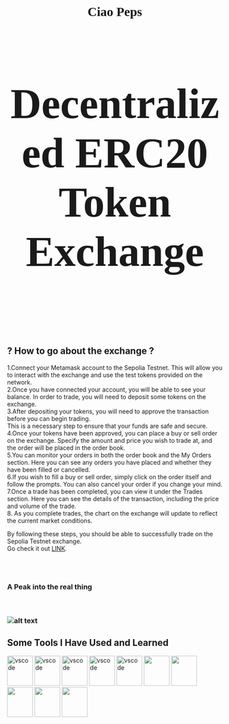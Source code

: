 <h1 align="center" style="font-size: 30px; font-family: 'Times New Roman', serif;">
   Ciao Peps
</h1>
<h2 align="center" style="font-size: 100px; font-family: 'Times New Roman', serif;"> Decentralized ERC20 Token Exchange <h2/>
<br><br>
<h2>? How to go about the exchange ?</h2>
   
1.Connect your Metamask account to the Sepolia Testnet. This will allow you to interact with the exchange and use the test tokens provided on the network.<br>2.Once you have connected your account, you will be able to see your balance. In order to trade, you will need to deposit some tokens on the exchange.<br>3.After depositing your tokens, you will need to approve the transaction before you can begin trading.<br>This is a necessary step to ensure that your funds are safe and secure.<br>4.Once your tokens have been approved, you can place a buy or sell order on the exchange. Specify the amount and price you wish to trade at, and the order will be  placed in the order book.<br>5.You can monitor your orders in both the order book and the My Orders section. Here you can see any orders you have placed and whether they have been filled or cancelled.<br>6.If you wish to fill a buy or sell order, simply click on the order itself and follow the prompts. You can also cancel your order if you change your mind.<br>7.Once a trade has been completed, you can view it under the Trades section. Here you can see the details of the transaction, including the price and volume of the trade.<br>8. As you complete trades, the chart on the exchange will update to reflect the current market conditions.<br>

   By following these steps, you should be able to successfully trade on the Sepolia Testnet exchange.<br>
    Go check it out        <a href="https://divine-union-1351.on.fleek.co/" target="_blank">LINK</a>.
 
<br><br>
<h3> A Peak into the real thing <h3/><br>
   
   
![alt text](https://drive.google.com/uc?id=1vs-GcbnXUQ4Qy9bGGUFl07-5lCS5mkrs "Image Title" )




<h2> Some Tools I Have Used and Learned</h2>
<p align="left">
<img src="https://cdn.jsdelivr.net/gh/devicons/devicon/icons/react/react-original.svg" /alt="vscode" width="60" height="70"/>
<img src="https://cdn.jsdelivr.net/gh/devicons/devicon/icons/solidity/solidity-original.svg" /alt="vscode" width="60" height="70"/>
<img src="https://cdn.jsdelivr.net/gh/devicons/devicon/icons/html5/html5-plain.svg" /alt="vscode" width="60" height="70"/>
<img src="https://cdn.jsdelivr.net/gh/devicons/devicon/icons/css3/css3-plain.svg" /alt="vscode" width="60" height="70"/>
<img src="https://cdn.jsdelivr.net/gh/devicons/devicon/icons/git/git-plain.svg" /alt="vscode" width="60" height="70"/> 
<img src="https://cdn.jsdelivr.net/gh/devicons/devicon/icons/vscode/vscode-original.svg" /width="60" height="70"/>
<img src="https://cdn.jsdelivr.net/gh/devicons/devicon/icons/ubuntu/ubuntu-plain.svg" /width="60" height="70"/>
<img src="https://cdn.jsdelivr.net/gh/devicons/devicon/icons/redux/redux-original.svg" /width="60" height="70"/>
<img src="https://cdn.jsdelivr.net/gh/devicons/devicon/icons/nodejs/nodejs-plain.svg" /width="60" height="70"/>
<img src="https://cdn.jsdelivr.net/gh/devicons/devicon/icons/javascript/javascript-plain.svg" /width="60" height="70"/>
</p>

